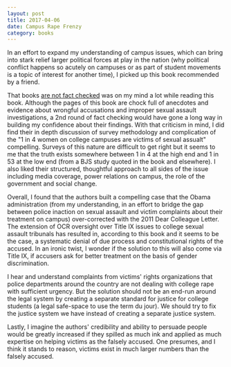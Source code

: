 ```yaml
---
layout: post
title: 2017-04-06 
date: Campus Rape Frenzy
category: books
---
```


In an effort to expand my understanding of campus issues, which can bring into stark relief larger political forces at play in the nation (why political conflict happens so acutely on campuses or as part of student movements is a topic of interest for another time), I picked up this book recommended by a friend. 

That books <a href="https://www.theatlantic.com/entertainment/archive/2014/09/why-books-still-arent-fact-checked/378789/">are not fact checked</a> was on my mind a lot while reading this book. Although the pages of this book are chock full of anecdotes and evidence about wrongful accusations and improper sexual assault investigations, a 2nd round of fact checking would have gone a long way in building my confidence about their findings. With that criticism in mind, I did find their in depth discussion of survey methodology and complication of the "1 in 4 women on college campuses are victims of sexual assualt" compelling. Surveys of this nature are difficult to get right but it seems to me that the truth exists somewhere between 1 in 4 at the high end and 1 in 53 at the low end (from a BJS study quoted in the book and elsewhere). I also liked their structured, thoughtful approach to all sides of the issue including media coverage, power relations on campus, the role of the government and social change.

Overall, I found that the authors built a compelling case that the Obama administration (from my understanding, in an effort to bridge the gap between police inaction on sexual assault and victim complaints about their treatment on campus) over-corrected with the 2011 Dear Colleague Letter. The extension of OCR oversight over Title IX issues to college sexual assault tribunals has resulted in, according to this book and it seems to be the case, a systematic denial of due process and constitutional rights of the accused. In an ironic twist, I wonder if the solution to this will also come via Title IX, if accusers ask for better treatment on the basis of gender discrimination. 

I hear and understand complaints from victims' rights organizations that police departments around the country are not dealing with college rape with sufficient urgency. But the solution should not be an end-run around the legal system by creating a separate standard for justice for college students (a legal safe-space to use the term du jour). We should try to fix the justice system we have instead of creating a separate justice system.

Lastly, I imagine the authors' credibility and ability to persuade people would be greatly increased if they spilled as much ink and applied as much expertise on helping victims as the falsely accused. One presumes, and I think it stands to reason, victims exist in much larger numbers than the falsely accused.